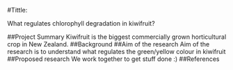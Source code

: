 #Tittle:

What regulates chlorophyll degradation in kiwifruit?

##Project Summary
Kiwifruit is the biggest commercially grown horticultural crop in New Zealand.
##Background
##Aim of the research 
Aim of the research is to understand what regulates the green/yellow colour in kiwifruit
##Proposed research
We work together to get stuff done :)
##References


